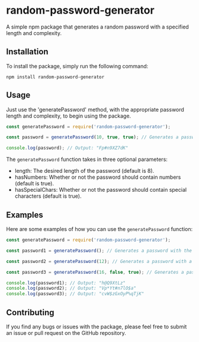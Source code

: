<h1>random-password-generator</h1>

A simple npm package that generates a random password with a specified length and complexity.


<h2>Installation </h2>

To install the package, simply run the following command:

```
npm install random-password-generator
```
<h2>Usage</h2>

Just use the 'generatePassword' method, with the appropriate password length and complexity, to begin using the package.

```js
const generatePassword = require('random-password-generator');

const password = generatePassword(10, true, true); // Generates a password with a length of 10 that contains lowercase and uppercase characters, numbers, and special characters.

console.log(password); // Output: "Fp#n9XZ7dK"
```

The `generatePassword` function takes in three optional parameters:

<ul>
<li>length: The desired length of the password (default is 8).
<li>hasNumbers: Whether or not the password should contain numbers (default is true).
<li>hasSpecialChars: Whether or not the password should contain special characters (default is true).
</ul>

<h2>Examples</h2>

Here are some examples of how you can use the `generatePassword` function:

```js
const generatePassword = require('random-password-generator');

const password1 = generatePassword(); // Generates a password with the default options (length of 8 that contains lowercase and uppercase characters, numbers, and special characters).

const password2 = generatePassword(12); // Generates a password with a length of 12 that contains lowercase and uppercase characters, numbers, and special characters.

const password3 = generatePassword(16, false, true); // Generates a password with a length of 16 that contains only lowercase and uppercase characters and special characters.

console.log(password1); // Output: "h@Q9XtLz"
console.log(password2); // Output: "Vp*Yt#n7lO$a"
console.log(password3); // Output: "cvW$zGxOyP%qTjK"
```

<h2>Contributing</h2>

If you find any bugs or issues with the package, please feel free to submit an issue or pull request on the GitHub repository.

